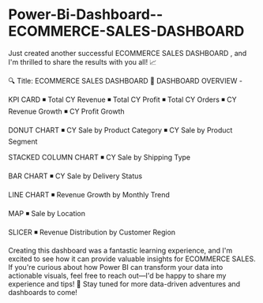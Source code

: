 # Power-Bi-Dashboard--ECOMMERCE-SALES-DASHBOARD

Just created another successful ECOMMERCE SALES DASHBOARD , and I'm thrilled to share the results with you all! 📈

🔍 Title: ECOMMERCE SALES DASHBOARD
🔹 DASHBOARD OVERVIEW -

KPI CARD 
◾ Total CY Revenue
◾ Total CY Profit
◾ Total CY Orders
◾ CY Revenue Growth
◾ CY Profit Growth

DONUT CHART
◾ CY Sale by Product Category
◾ CY Sale by Product Segment

STACKED COLUMN CHART
◾ CY Sale by Shipping Type

BAR CHART
◾ CY Sale by Delivery Status

LINE CHART 
◾ Revenue Growth by Monthly Trend

MAP
◾ Sale by Location

SLICER 
◾ Revenue Distribution by Customer Region

Creating this dashboard was a fantastic learning experience, and I'm excited to see how it can provide valuable insights for ECOMMERCE SALES. If you're curious about how Power BI can transform your data into actionable visuals, feel free to reach out—I'd be happy to share my experience and tips! 🤝
Stay tuned for more data-driven adventures and dashboards to come!
